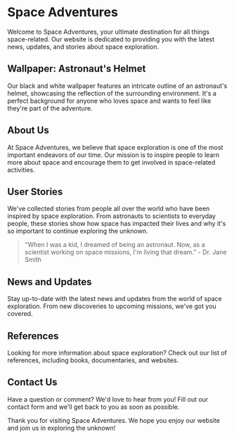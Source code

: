 <!--font:Poppins-->

# Space Adventures

Welcome to Space Adventures, your ultimate destination for all things space-related. Our website is dedicated to providing you with the latest news, updates, and stories about space exploration.

## Wallpaper: Astronaut's Helmet

Our black and white wallpaper features an intricate outline of an astronaut's helmet, showcasing the reflection of the surrounding environment. It's a perfect background for anyone who loves space and wants to feel like they're part of the adventure.

## About Us

At Space Adventures, we believe that space exploration is one of the most important endeavors of our time. Our mission is to inspire people to learn more about space and encourage them to get involved in space-related activities.

## User Stories

We've collected stories from people all over the world who have been inspired by space exploration. From astronauts to scientists to everyday people, these stories show how space has impacted their lives and why it's so important to continue exploring the unknown.

> "When I was a kid, I dreamed of being an astronaut. Now, as a scientist working on space missions, I'm living that dream." - Dr. Jane Smith

## News and Updates

Stay up-to-date with the latest news and updates from the world of space exploration. From new discoveries to upcoming missions, we've got you covered.

## References

Looking for more information about space exploration? Check out our list of references, including books, documentaries, and websites.

## Contact Us

Have a question or comment? We'd love to hear from you! Fill out our contact form and we'll get back to you as soon as possible.

Thank you for visiting Space Adventures. We hope you enjoy our website and join us in exploring the unknown!

<!--

Write me content for website with wallpaper which alt text is:

"A black and white outline of an astronaut's helmet, with intricate details that showcase the reflection of the surrounding environment."

The name/title of the page should not be 1:1 copy of the alt text but rather a real content of the website which is using this wallpaper.

- Use markdown format 
- Start with heading
- Heading should be short and concise
- The content should look like a real website 
- The website should not be about the wallpaper, wallpaper is just a related background
- Heading should be contain work "wallpaper" or "background"
- Include real sections like references, contact, user stories, etc. use things relevant to the page purpose.
- Feel free to use structure like headings, bullets, numbering, blockquotes, paragraphs, horizontal lines, etc.
- You can use formatting like bold or _italic_
- You can include UTF-8 emojis
- Links should be only #hash anchors (and you can refer to the document itself)
- Do not include images


---


# Space Adventures: Explore the Unknown

Welcome to Space Adventures, your ultimate destination for all things space-related. Our website is dedicated to providing you with the latest news, updates, and stories about space exploration.

## Wallpaper: Astronaut's Helmet

Our black and white wallpaper features an intricate outline of an astronaut's helmet, showcasing the reflection of the surrounding environment. It's a perfect background for anyone who loves space and wants to feel like they're part of the adventure.

## About Us

At Space Adventures, we believe that space exploration is one of the most important endeavors of our time. Our mission is to inspire people to learn more about space and encourage them to get involved in space-related activities.

## User Stories

We've collected stories from people all over the world who have been inspired by space exploration. From astronauts to scientists to everyday people, these stories show how space has impacted their lives and why it's so important to continue exploring the unknown.

> "When I was a kid, I dreamed of being an astronaut. Now, as a scientist working on space missions, I'm living that dream." - Dr. Jane Smith

## News and Updates

Stay up-to-date with the latest news and updates from the world of space exploration. From new discoveries to upcoming missions, we've got you covered.

## References

Looking for more information about space exploration? Check out our list of references, including books, documentaries, and websites.

## Contact Us

Have a question or comment? We'd love to hear from you! Fill out our contact form and we'll get back to you as soon as possible.

Thank you for visiting Space Adventures. We hope you enjoy our website and join us in exploring the unknown!

-->
